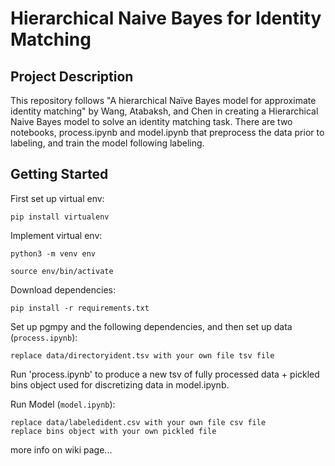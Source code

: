 # Hierarchical Naive Bayes for Identity Matching
## Project Description
This repository follows "A hierarchical Naïve Bayes model for approximate identity matching" by Wang, Atabaksh, and Chen in creating a Hierarchical Naive Bayes model to solve an identity matching task. There are two notebooks, process.ipynb and model.ipynb that preprocess the data prior to labeling, and train the model following labeling.

## Getting Started

First set up virtual env:
```
pip install virtualenv
```
Implement virtual env:
```
python3 -m venv env
```
```
source env/bin/activate
```
Download dependencies:
```
pip install -r requirements.txt
```
Set up pgmpy and the following dependencies, and then set up data (`process.ipynb`):
```
replace data/directoryident.tsv with your own file tsv file
```
Run 'process.ipynb' to produce a new tsv of fully processed data + pickled bins object used for discretizing data in model.ipynb.

Run Model (`model.ipynb`):
```
replace data/labeledident.csv with your own file csv file
replace bins object with your own pickled file
```

more info on wiki page...
